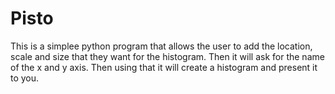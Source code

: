 # Pisto
This is a simplee python program that allows the user to add the location, scale and size that they want for the histogram. Then it will ask for the name of the x and y axis. Then using that it will create a histogram and present it to you.
